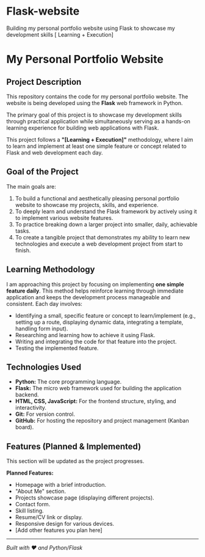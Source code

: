 # Flask-website
Building my personal portfolio website using Flask to showcase my development skills [ Learning + Execution]
# My Personal Portfolio Website

## Project Description

This repository contains the code for my personal portfolio website. The website is being developed using the **Flask** web framework in Python.

The primary goal of this project is to showcase my development skills through practical application while simultaneously serving as a hands-on learning experience for building web applications with Flask.

This project follows a **"[Learning + Execution]"** methodology, where I aim to learn and implement at least one simple feature or concept related to Flask and web development each day.

## Goal of the Project

The main goals are:

1.  To build a functional and aesthetically pleasing personal portfolio website to showcase my projects, skills, and experience.
2.  To deeply learn and understand the Flask framework by actively using it to implement various website features.
3.  To practice breaking down a larger project into smaller, daily, achievable tasks.
4.  To create a tangible project that demonstrates my ability to learn new technologies and execute a web development project from start to finish.

## Learning Methodology

I am approaching this project by focusing on implementing **one simple feature daily**. This method helps reinforce learning through immediate application and keeps the development process manageable and consistent. Each day involves:

* Identifying a small, specific feature or concept to learn/implement (e.g., setting up a route, displaying dynamic data, integrating a template, handling form input).
* Researching and learning how to achieve it using Flask.
* Writing and integrating the code for that feature into the project.
* Testing the implemented feature.

## Technologies Used

* **Python:** The core programming language.
* **Flask:** The micro web framework used for building the application backend.
* **HTML, CSS, JavaScript:** For the frontend structure, styling, and interactivity.
* **Git:** For version control.
* **GitHub:** For hosting the repository and project management (Kanban board).

## Features (Planned & Implemented)

This section will be updated as the project progresses.

**Planned Features:**

* Homepage with a brief introduction.
* "About Me" section.
* Projects showcase page (displaying different projects).
* Contact form.
* Skill listing.
* Resume/CV link or display.
* Responsive design for various devices.
* [Add other features you plan here]



---
_Built with ❤️ and Python/Flask_
